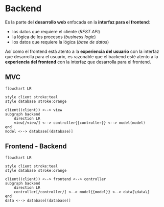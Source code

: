 # Backend

Es la parte del **desarrollo web** enfocada en la **interfaz para el frontend**:

- los datos que requiere el cliente (_REST API_)
- la lógica de los procesos (_business logic_)
- los datos que requiere la lógica (_base de datos_)

Así como el frontend está atento a la **experiencia del usuario** con la interfaz que desarrolla para el usuario, es razonable que el backend esté atento a la **experiencia del frontend** con la interfaz que desarrolla para el frontend.

## MVC

```mermaid
flowchart LR

style client stroke:teal
style database stroke:orange

client((client)) <--> view
subgraph backend
    direction LR
    view[/view/] <--> controller{{controller}} <--> model(model)
end
model <--> database[(database)]

```

## Frontend - Backend

```mermaid
flowchart LR

style client stroke:teal
style database stroke:orange

client((client)) <--> frontend <--> controller
subgraph backend
    direction LR
    controller[/controller/] <--> model{{model}} <--> data[\data\]
end
data <--> database[(database)]

```